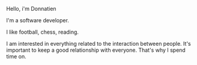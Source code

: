 Hello, i'm Donnatien 

I'm a software developer.

I like football, chess, reading.

I am interested in everything related to the interaction between people.
It's important to keep a good relationship with everyone.
That's why I spend time on.

